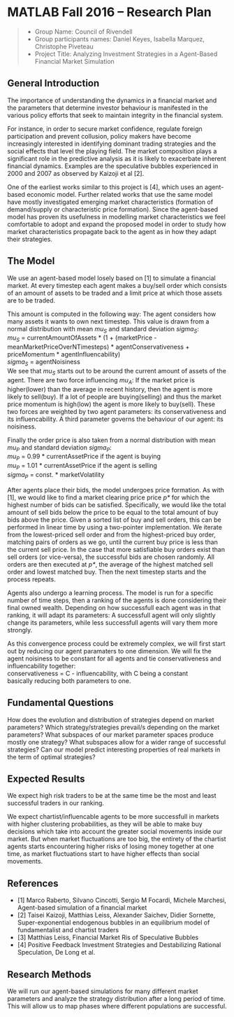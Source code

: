 # MATLAB Fall 2016 – Research Plan

> * Group Name: Council of Rivendell 
> * Group participants names: Daniel Keyes, Isabella Marquez, Christophe Piveteau
> * Project Title: Analyzing Investment Strategies in a Agent-Based Financial Market Simulation

## General Introduction

The importance of understanding the dynamics in a financial market and the parameters that determine investor behaviour is manifested in the various policy efforts that seek to maintain integrity in the financial system. 

For instance, in order to secure market confidence, regulate foreign participation and prevent collusion, policy makers have become increasingly interested in identifying dominant trading strategies and the social effects that level the playing field. The market composition plays a significant role in the predictive analysis as it is likely to exacerbate inherent financial dynamics. Examples are the speculative bubbles experienced in 2000 and 2007 as observed by Kaizoji et al [2].

One of the earliest works similar to this project is [4], which uses an agent-based economic model. Further related works that use the same model have mostly investigated emerging market characteristics (formation of demand/supply or characteristic price formation). Since the agent-based model has proven its usefulness in modelling market characteristics we feel comfortable to adopt and expand the proposed model in order to study how market characteristics propagate back to the agent as in how they adapt their strategies.


## The Model

We use an agent-based model losely based on [1] to simulate a financial market. At every timestep each agent makes a buy/sell order which consists of an amount of assets to be traded and a limit price at which those assets are to be traded.

This amount is computed in the following way: The agent considers how many assets it wants to own next timestep. This value is drawn from a normal distribution with mean <i>mu<sub>S</sub></i> and standard deviation <i>sigma<sub>S</sub></i>:<br/>
<i>mu<sub>S</sub></i> = currentAmountOfAssets * (1 + (marketPrice - meanMarketPriceOverNTimesteps) * agentConservativeness + priceMomentum * agentInfluencability)<br/>
<i>sigma<sub>S</sub></i> = agentNoisiness<br />
We see that <i>mu<sub>S</sub></i> starts out to be around the current amount of assets of the agent. There are two force influencing <i>mu<sub>A</sub></i>: If the market price is higher(lower) than the average in recent history, then the agent is more likely to sell(buy). If a lot of people are buying(selling) and thus the market price momentum is high(low) the agent is more likely to buy(sell). These two forces are weighted by two agent parameters: its conservativeness and its influencability.
A third parameter governs the behaviour of our agent: its noisiness.

Finally the order price is also taken from a normal distribution with mean <i>mu<sub>P</sub></i> and standard deviation <i>sigma<sub>P</sub></i>:<br/>
<i>mu<sub>P</sub></i> = 0.99 * currentAssetPrice if the agent is buying<br/>
<i>mu<sub>P</sub></i> = 1.01 * currentAssetPrice if the agent is selling<br/>
<i>sigma<sub>P</sub></i> = const. * marketVolatility<br/>

After agents place their bids, the model undergoes price formation. As with [1], we would like to find a market clearing price price <i>p\*</i> for which the highest number of bids can be satisfied. Specifically, we would like the total amount of sell bids below the price to be equal to the total amount of buy bids above the price. Given a sorted list of buy and sell orders, this can be performed in linear time by using a two-pointer implementation. We iterate from the lowest-priced sell order and from the highest-priced buy order, matching pairs of orders as we go, until the current buy price is less than the current sell price. In the case that more satisfiable buy orders exist than sell orders (or vice-versa), the successful bids are chosen randomly. All orders are then executed at <i>p\*</i>, the average of the highest matched sell order and lowest matched buy. Then the next timestep starts and the process repeats.

Agents also undergo a learning process. The model is run for a specific number of time steps, then a ranking of the agents is done considering their final owned wealth. Depending on how successfull each agent was in that ranking, it will adapt its parameters: A successfull agent will only slightly change its parameters, while less successfull agents will vary them more strongly.

As this convergence process could be extremely complex, we will first start out by reducing our agent paramaters to one dimension. We will fix the agent noisiness to be constant for all agents and tie conservativeness and influencability together:<br />
conservativeness = C - influencability, with C being a constant<br />
basically reducing both parameters to one.


## Fundamental Questions

How does the evolution and distribution of strategies depend on market parameters?
Which strategy/strategies prevail/s depending on the market parameters?
What subspaces of our market parameter spaces produce mostly one strategy? What subspaces allow for a wider range of successful strategies?
Can our model predict interesting properties of real markets in the term of optimal strategies?


## Expected Results

We expect high risk traders to be at the same time be the most and least successful traders in our ranking.

We expect chartist/influencable agents to be more successfull in markets with higher clustering probabilities, as they will be able to make buy decisions which take into account the greater social movements inside our market. But when market fluctuations are too big, the entirety of the chartist agents starts encountering higher risks of losing money together at one time, as market fluctuations start to have higher effects than social movements.


## References 

* [1] Marco Raberto, Silvano Cincotti, Sergio M Focardi, Michele Marchesi, Agent-based simulation of a financial market
* [2] Taisei Kaizoji, Matthias Leiss, Alexander Saichev, Didier Sornette, Super-exponential endogenous bubbles in an equilibrium model of fundamentalist and chartist traders
* [3] Matthias Leiss, Financial Market Ris of Speculative Bubbles
* [4] Positive Feedback Investment Strategies and Destabilizing Rational Speculation, De Long et al.

## Research Methods

We will run our agent-based simulations for many different market parameters and analyze the strategy distribution after a long period of time. This will allow us to map phases where different populations are successful.

